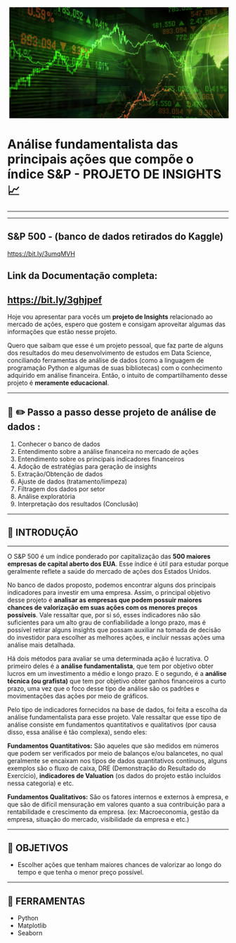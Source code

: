 <img src="kaissonferreira (3).png" alt="Mercado financeiro">


# **Análise fundamentalista das principais ações que compõe o índice S&P - PROJETO DE INSIGHTS** :chart_with_upwards_trend:
---
---

## **S&P 500 - (banco de dados retirados do Kaggle)**
https://bit.ly/3umqMVH


## **Link da Documentação completa:**
https://bit.ly/3ghjpef
---
Hoje vou apresentar para vocês um **projeto de Insights** relacionado ao mercado de ações, espero que gostem e consigam aproveitar algumas das informações que estão nesse projeto.

Quero que saibam que esse é um projeto pessoal, que faz parte de alguns dos resultados do meu desenvolvimento de estudos em Data Science, conciliando ferramentas de análise de dados (como a linguagem de programação Python e algumas de suas bibliotecas) com o conhecimento adquirido em análise financeira. Então, o intuito de compartilhamento desse projeto é **meramente educacional**. 

---
## :notebook: :pencil2: **Passo a passo desse projeto de análise de dados** :

1.   Conhecer o banco de dados
2.   Entendimento sobre a análise financeira no mercado de ações
3.   Entendimento sobre os principais indicadores financeiros
4.   Adoção de estratégias para geração de insights
5.   Extração/Obtenção de dados
6.   Ajuste de dados (tratamento/limpeza)
7.   Filtragem dos dados por setor
8.   Análise exploratória
9.   Interpretação dos resultados (Conclusão)


---


## :memo: **INTRODUÇÃO**


---

  O S&P 500 é um índice ponderado por capitalização das **500 maiores empresas de capital aberto dos EUA**. Esse índice é útil para estudar porque geralmente reflete a saúde do mercado de ações dos Estados Unidos.

No banco de dados proposto, podemos encontrar alguns dos principais indicadores para investir em uma empresa. Assim, o principal objetivo desse projeto é **analisar as empresas que podem possuir maiores chances de valorização em suas ações com os menores preços possíveis**. Vale ressaltar que, por si só, esses indicadores não são suficientes para um alto grau de confiabilidade a longo prazo, mas é possível retirar alguns insights que possam auxiliar na tomada de decisão do investidor para escolher as melhores ações, e incluir nessas ações uma análise mais detalhada.

Há dois métodos para avaliar se uma determinada ação é lucrativa. O primeiro deles é a **análise fundamentalista**, que tem por objetivo obter lucros em um investimento a médio e longo prazo. E o segundo, é a **análise técnica (ou grafista)** que tem por objetivo obter ganhos financeiros a curto prazo, uma vez que o foco desse tipo de análise são os padrões e movimentações das ações por meio de gráficos.

Pelo tipo de indicadores fornecidos na base de dados, foi feita a escolha da análise fundamentalista para esse projeto. Vale ressaltar que esse tipo de análise consiste em fundamentos quantitativos e qualitativos (por causa disso, essa análise é tão complexa), sendo eles:

**Fundamentos Quantitativos:** São aqueles que são medidos em números que podem ser verificados por meio de balanços e/ou balancetes, no qual geralmente se encaixam nos tipos de dados quantitativos contínuos, alguns exemplos são o fluxo de caixa, DRE (Demonstração do Resultado do Exercício), **indicadores de Valuation** (os dados do projeto estão incluídos nessa categoria) e etc.

**Fundamentos Qualitativos:** São os fatores internos e externos à empresa, e que são de difícil mensuração em valores quanto a sua contribuição para a rentabilidade e crescimento da empresa. (ex: Macroeconomia, gestão da empresa, situação do mercado, visibilidade da empresa e etc.)


---
## :dart: **OBJETIVOS**

* Escolher ações que tenham maiores chances de valorizar ao longo do tempo e que tenha o menor preço possível.
---

## :hammer: **FERRAMENTAS** 

* Python
* Matplotlib
* Seaborn



